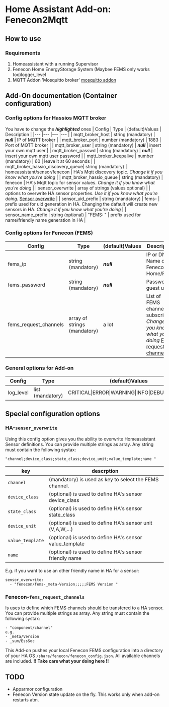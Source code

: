 # Home Assistant Add-on: Fenecon2Mqtt

## How to use

### Requirements

1. Homeassistant with a running Supervisor
2. Fenecon Home EnergyStorage System (Maybee FEMS only works too)logger_level
3. MQTT Addon 'Mosquitto broker' [mosquitto addon]

## Add-On documentation (Container configuration)
### Config options for Hassios MQTT broker
You have to change the **_highlighted_** ones
| Config   | Type | (default)Values      | Description      |
|---    |---    |---    |---    |
| mqtt_broker_host | string (mandatory) | **_null_** | IP of MQTT broker |
| mqtt_broker_port | number (mandatory) | 1883 | Port of MQTT broker |
| mqtt_broker_user | string (mandatory) | **_null_** | insert your own mqtt user |
| mqtt_broker_passwd | string (mandatory) | **_null_** | insert your own mqtt user password |
| mqtt_broker_keepalive | number (mandatory) | 60 | leave it at 60 seconds |
| mqtt_broker_hassio_discovery_queue| string (mandatory) | homeassistant/sensor/fenecon | HA's Mqtt discovery topic. _Change it if you know what you're doing_ |
| mqtt_broker_hassio_queue | string (mandatory) | fenecon | HA's Mqtt topic for sensor values. _Change it if you know what you're doing_ |
| sensor_overwrite | array of strings (values optional) | | options to overwrite HA sensor properties. _Use it if you know what you're doing._ [Sensor overwrite] |
| sensor_uid_prefix | string (mandatory) | fems- | prefix used for uid generation in HA. Changing the dafault will create new sensors in HA. _Change it if you know what you're doing_ |
| sensor_name_prefix | string (optional) | "FEMS: " | prefix used for name/friendly name generation in HA |
  
### Config options for Fenecon (FEMS)
| Config   | Type | (default)Values      | Description      |
|---    |---    |---    |---    |
| fems_ip | string (mandatory) | **_null_** | IP or DNS Name of Fenecon Home/FEMS |
| fems_password | string (mandatory) | **_null_** | Password of guest user |
| fems_request_channels | array of strings (mandatory) | a lot | List of  FEMS channels to subscribe. _Change it if you know what you're doing_ [FEMS request channels] |
### General options for Add-on 
| Config   | Type | (default)Values      | Description      |
|---    |---    |---    |---    |
| log_level | list (mandatory) | CRITICAL\|ERROR\|WARNING\|INFO\|DEBUG\|NOTSET  | Add-on Log Level |

## Special configuration options

### HA-`sensor_overwrite`

Using this config option gives you the ability to overwrite Homeassistant Sensor definitions. You can provide multiple strings as array. Any string must contain the following systax: 
```
"channel;device_class;state_class;device_unit;value_template;name "
```
| key | descrption |
|---  |--- |
|`channel` | (mandatory) is used as key to select the FEMS channel. |
|`device_class` | (optional) is used to define HA's sensor device_class |
|`state_class` | (optional) is used to define HA's sensor state_class |
|`device_unit` | (optional) is used to define HA's sensor unit (V,A,W,...) |
|`value_template` | (optional) is used to define HA's sensor value_template |
|`name` | (optional) is used to define HA's sensor friendly name |

E.g. if you want to use an other friendly name in HA for a sensor:
```.csv
sensor_overwrite:
  - "fenecon/fems-_meta-Version;;;;;FEMS Version "
```

### Fenecon-`fems_request_channels`

Is uses to define which FEMS channels should be transfered to a HA sensor.
You can provide multiple strings as array. Any string must contain the following systax: 
```
- "component/channel"
e.g.
- _meta/Version
- _sum/EssSoc
```
This Add-on pushes your local Fenecon FEMS configuration into a directory of your HA OS `/share/fenecon/fenecon_config.json`. All available channels are included.
**!! Take care what your doing here !!**
 

## TODO

- Apparmor configuration
- Fenecon Version state update on the fly. This works only when add-on restarts atm.

[mosquitto addon]: (https://github.com/home-assistant/addons/tree/master/mosquitto)
[Sensor overwrite]: #ha-sensor_overwrite
[FEMS request channels]: #fenecon-fems_request_channels
